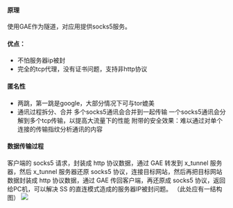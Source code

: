#### 原理
使用GAE作为隧道，对应用提供socks5服务。  

#### 优点：
+ 不怕服务器ip被封
+ 完全的tcp代理，没有证书问题，支持非http协议

#### 匿名性
+ 两跳，第一跳是google，大部分情况下可与tor媲美
+ 通讯过程拆分、合并
  多个socks5通讯会合并到一起传输
  一个socks5通讯会分解到多个tcp传输，以提高大流量下的性能
  附带的安全效果：难以通过对单个连接的传输指纹分析通讯的内容

#### 数据传输过程
客户端的 socks5 请求，封装成 http 协议数据，通过 GAE 转发到 x_tunnel 服务器，然后 x_tunnel 服务器还原 socks5 协议，连接目标网站，然后再把目标网站数据封装成 http 协议数据，通过 GAE 传回客户端，再还原成 socks5 协议，返回给PC机，可以解决 SS 的直连模式造成的服务器IP被封问题。
（此处应有一结构图）
![](https://drive.google.com/file/d/0B_zCT0lTm5wFMTExU05TVC1hWkU/view?usp=sharing)